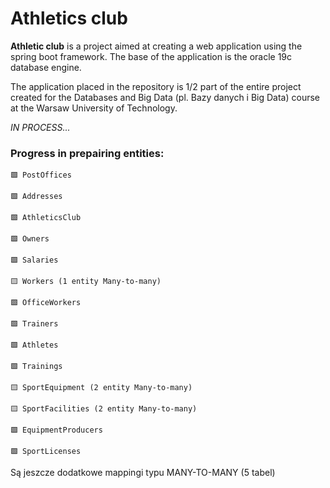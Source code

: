 # Athletics club

**Athletic club** is a project aimed at creating a web application using the spring boot framework.
The base of the application is the oracle 19c database engine.

The application placed in the repository is 1/2 part of the entire project created for the Databases and Big Data (pl. Bazy danych i Big Data) course at the Warsaw University of Technology.

*IN PROCESS...*

### Progress in prepairing entities:

 	🟩 PostOffices

 	🟩 Addresses

 	🟩 AthleticsClub

 	🟩 Owners

    🟩 Salaries
    
    🟨 Workers (1 entity Many-to-many)

    🟩 OfficeWorkers

    🟩 Trainers

    🟩 Athletes

    🟩 Trainings

    🟨 SportEquipment (2 entity Many-to-many)

 	🟨 SportFacilities (2 entity Many-to-many)

    🟩 EquipmentProducers

    🟩 SportLicenses

Są jeszcze dodatkowe mappingi typu MANY-TO-MANY (5 tabel)
